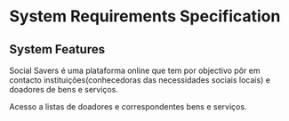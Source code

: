# System Requirements Specification

## System Features

Social Savers é uma plataforma online que tem por objectivo pôr em contacto instituições(conhecedoras das necessidades sociais locais)
e doadores de bens e serviços. 

Acesso a listas de doadores e correspondentes bens e serviços.


